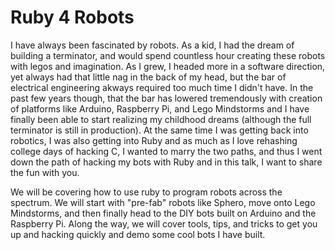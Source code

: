 Ruby 4 Robots
=============
I have always been fascinated by robots. As a kid, I had the dream of building a terminator, and would spend countless hour creating these robots with legos and imagination. As I grew, I headed more in a software direction, yet always had that little nag in the back of my head, but the bar of electrical engineering akways required too much time I didn't have. In the past few years though, that the bar has lowered tremendously with creation of platforms like Arduino, Raspberry Pi, and Lego Mindstorms and I have finally been able to start realizing my childhood dreams (although the full terminator is still in production). At the same time I was getting back into robotics, I was also getting into Ruby and as much as I love rehashing college days of hacking C, I wanted to marry the two paths, and thus I went down the path of hacking my bots with Ruby and in this talk, I want to share the fun with you.

We will be covering how to use ruby to program robots across the spectrum. We will start with "pre-fab" robots like Sphero, move onto Lego Mindstorms, and then finally head to the DIY bots built on Arduino and the Raspberry Pi. Along the way, we will cover tools, tips, and tricks to get you up and hacking quickly and demo some cool bots I have built. 